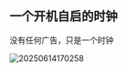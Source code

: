 ## 一个开机自启的时钟
没有任何广告，只是一个时钟

![20250614170258](https://github.com/user-attachments/assets/794c0104-5420-42a3-9de9-844394d4df67)
